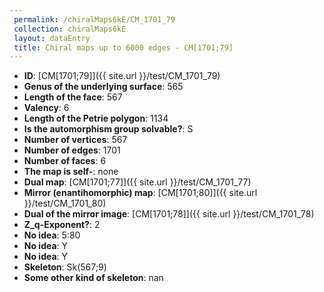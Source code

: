 ```yaml
--- 
 permalink: /chiralMaps6kE/CM_1701_79 
 collection: chiralMaps6kE
 layout: dataEntry
 title: Chiral maps up to 6000 edges - CM[1701;79]
---
```


- **ID**: [CM[1701;79]]({{ site.url }}/test/CM_1701_79)
- **Genus of the underlying surface**: 565
- **Length of the face**: 567
- **Valency**: 6
- **Length of the Petrie polygon**: 1134
- **Is the automorphism group solvable?**: S
- **Number of vertices**: 567
- **Number of edges**: 1701
- **Number of faces**: 6
- **The map is self-**: none
- **Dual map**: [CM[1701;77]]({{ site.url }}/test/CM_1701_77)
- **Mirror (enantihomorphic) map**: [CM[1701;80]]({{ site.url }}/test/CM_1701_80)
- **Dual of the mirror image**: [CM[1701;78]]({{ site.url }}/test/CM_1701_78)
- **Z_q-Exponent?**: 2
- **No idea**:  5:80
- **No idea**: Y
- **No idea**: Y
- **Skeleton**: Sk(567;9)
- **Some other kind of skeleton**: nan
